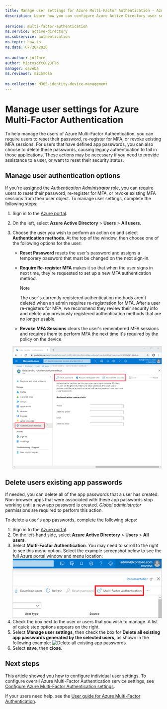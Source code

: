 ```yaml
---
title: Manage user settings for Azure Multi-Factor Authentication - Azure Active Directory
description: Learn how you can configure Azure Active Directory user settings for Azure Multi-Factor Authentication

services: multi-factor-authentication
ms.service: active-directory
ms.subservice: authentication
ms.topic: how-to
ms.date: 07/20/2020

ms.author: joflore
author: MicrosoftGuyJFlo
manager: daveba
ms.reviewer: michmcla

ms.collection: M365-identity-device-management
---
```

# Manage user settings for Azure Multi-Factor Authentication

To help manage the users of Azure Multi-Factor Authentication, you can require users to reset their password, re-register for MFA, or revoke existing MFA sessions. For users that have defined app passwords, you can also choose to delete these passwords, causing legacy authentication to fail in those applications. These actions may be necessary if you need to provide assistance to a user, or want to reset their security status.

## Manage user authentication options

If you're assigned the *Authentication Administrator* role, you can require users to reset their password, re-register for MFA, or revoke existing MFA sessions from their user object. To manage user settings, complete the following steps:

1. Sign in to the [Azure portal](https://portal.azure.com).
1. On the left, select **Azure Active Directory** > **Users** > **All users**.
1. Choose the user you wish to perform an action on and select **Authentication methods**. At the top of the window, then choose one of the following options for the user:
   - **Reset Password** resets the user's password and assigns a temporary password that must be changed on the next sign-in.
   - **Require Re-register MFA** makes it so that when the user signs in next time, they're requested to set up a new MFA authentication method.
   
      > [!NOTE]
      > The user's currently registered authentication methods aren't deleted when an admin requires re-registration for MFA. After a user re-registers for MFA, we recommend they review their security info and delete any previously registered authentication methods that are no longer usable.
   
   - **Revoke MFA Sessions** clears the user's remembered MFA sessions and requires them to perform MFA the next time it's required by the policy on the device.

   ![Manage authentication methods from the Azure portal](./media/howto-mfa-userdevicesettings/manage-authentication-methods-in-azure.png)

## Delete users existing app passwords

If needed, you can delete all of the app passwords that a user has created. Non-browser apps that were associated with these app passwords stop working until a new app password is created. *Global administrator* permissions are required to perform this action.

To delete a user's app passwords, complete the following steps:

1. Sign in to the [Azure portal](https://portal.azure.com).
1. On the left-hand side, select **Azure Active Directory** > **Users** > **All users**.
1. Select **Multi-Factor Authentication**. You may need to scroll to the right to see this menu option. Select the example screenshot below to see the full Azure portal window and menu location:
    [![Select Multi-Factor Authentication from the Users window in Azure AD.](media/howto-mfa-userstates/selectmfa-cropped.png)](media/howto-mfa-userstates/selectmfa.png#lightbox)
1. Check the box next to the user or users that you wish to manage. A list of quick step options appears on the right.
1. Select **Manage user settings**, then check the box for **Delete all existing app passwords generated by the selected users**, as shown in the following example:
   ![Delete all existing app passwords](./media/howto-mfa-userdevicesettings/deleteapppasswords.png)
1. Select **save**, then **close**.

## Next steps

This article showed you how to configure individual user settings. To configure overall Azure Multi-Factor Authentication service settings, see [Configure Azure Multi-Factor Authentication settings](howto-mfa-mfasettings.md).

If your users need help, see the [User guide for Azure Multi-Factor Authentication](../user-help/multi-factor-authentication-end-user-first-time.md).
